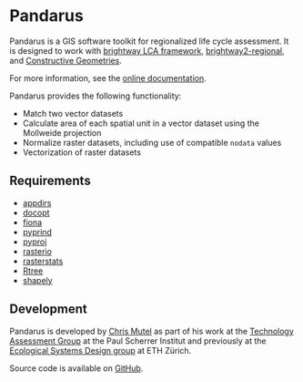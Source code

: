 # Pandarus

Pandarus is a GIS software toolkit for regionalized life cycle assessment. It is designed to work with [brightway LCA framework](https://brightwaylca.org), [brightway2-regional](), and [Constructive Geometries](https://bitbucket.org/cmutel/constructive-geometries).

For more information, see the [online documentation](https://pandarus.readthedocs.io/).

Pandarus provides the following functionality:

* Match two vector datasets
* Calculate area of each spatial unit in a vector dataset using the Mollweide projection
* Normalize raster datasets, including use of compatible `nodata` values
* Vectorization of raster datasets

## Requirements

* [appdirs](https://pypi.python.org/pypi/appdirs)
* [docopt](http://docopt.org/)
* [fiona](https://pypi.python.org/pypi/Fiona)
* [pyprind](https://pypi.python.org/pypi/PyPrind/)
* [pyproj](https://pypi.python.org/pypi/pyproj)
* [rasterio](https://github.com/mapbox/rasterio)
* [rasterstats](https://pypi.python.org/pypi/rasterstats)
* [Rtree](https://pypi.python.org/pypi/Rtree/)
* [shapely](https://pypi.python.org/pypi/Shapely)

## Development

Pandarus is developed by [Chris Mutel](https://chris.mutel.org/) as part of his work at the [Technology Assessment Group](https://www.psi.ch/ta/technology-assessment) at the Paul Scherrer Institut and previously at the [Ecological Systems Design group](http://www.ifu.ethz.ch/ESD/index_EN) at ETH Zürich.

Source code is available on [GitHub](https://github.com/cmutel/pandarus).
